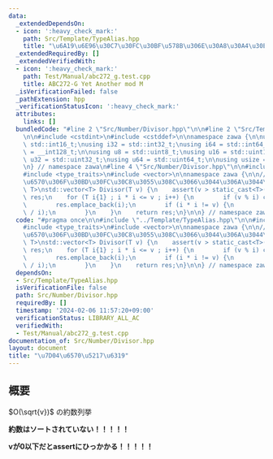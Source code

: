 ```yaml
---
data:
  _extendedDependsOn:
  - icon: ':heavy_check_mark:'
    path: Src/Template/TypeAlias.hpp
    title: "\u6A19\u6E96\u30C7\u30FC\u30BF\u578B\u306E\u30A8\u30A4\u30EA\u30A2\u30B9"
  _extendedRequiredBy: []
  _extendedVerifiedWith:
  - icon: ':heavy_check_mark:'
    path: Test/Manual/abc272_g.test.cpp
    title: ABC272-G Yet Another mod M
  _isVerificationFailed: false
  _pathExtension: hpp
  _verificationStatusIcon: ':heavy_check_mark:'
  attributes:
    links: []
  bundledCode: "#line 2 \"Src/Number/Divisor.hpp\"\n\n#line 2 \"Src/Template/TypeAlias.hpp\"\
    \n\n#include <cstdint>\n#include <cstddef>\n\nnamespace zawa {\n\nusing i16 =\
    \ std::int16_t;\nusing i32 = std::int32_t;\nusing i64 = std::int64_t;\nusing i128\
    \ = __int128_t;\n\nusing u8 = std::uint8_t;\nusing u16 = std::uint16_t;\nusing\
    \ u32 = std::uint32_t;\nusing u64 = std::uint64_t;\n\nusing usize = std::size_t;\n\
    \n} // namespace zawa\n#line 4 \"Src/Number/Divisor.hpp\"\n\n#include <cassert>\n\
    #include <type_traits>\n#include <vector>\n\nnamespace zawa {\n\n// @remark: \u7D04\
    \u6570\u306F\u30BD\u30FC\u30C8\u3055\u308C\u3066\u3044\u306A\u3044\ntemplate <class\
    \ T>\nstd::vector<T> Divisor(T v) {\n    assert(v > static_cast<T>(0));\n    std::vector<T>\
    \ res;\n    for (T i{1} ; i * i <= v ; i++) {\n        if (v % i) continue;\n\
    \        res.emplace_back(i);\n        if (i * i != v) {\n            res.emplace_back(v\
    \ / i);\n        }\n    }\n    return res;\n}\n\n} // namespace zawa\n"
  code: "#pragma once\n\n#include \"../Template/TypeAlias.hpp\"\n\n#include <cassert>\n\
    #include <type_traits>\n#include <vector>\n\nnamespace zawa {\n\n// @remark: \u7D04\
    \u6570\u306F\u30BD\u30FC\u30C8\u3055\u308C\u3066\u3044\u306A\u3044\ntemplate <class\
    \ T>\nstd::vector<T> Divisor(T v) {\n    assert(v > static_cast<T>(0));\n    std::vector<T>\
    \ res;\n    for (T i{1} ; i * i <= v ; i++) {\n        if (v % i) continue;\n\
    \        res.emplace_back(i);\n        if (i * i != v) {\n            res.emplace_back(v\
    \ / i);\n        }\n    }\n    return res;\n}\n\n} // namespace zawa\n"
  dependsOn:
  - Src/Template/TypeAlias.hpp
  isVerificationFile: false
  path: Src/Number/Divisor.hpp
  requiredBy: []
  timestamp: '2024-02-06 11:57:20+09:00'
  verificationStatus: LIBRARY_ALL_AC
  verifiedWith:
  - Test/Manual/abc272_g.test.cpp
documentation_of: Src/Number/Divisor.hpp
layout: document
title: "\u7D04\u6570\u5217\u6319"
---
```


## 概要

$O(\sqrt{v})$ の約数列挙

**約数はソートされていない！！！！！**

**vが0以下だとassertにひっかかる！！！！！**
